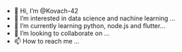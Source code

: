 - 👋 Hi, I’m @Kovach-42
- 👀 I’m interested in data science and nachine learning ...
- 🌱 I’m currently learning python, node.js and flutter...
- 💞️ I’m looking to collaborate on ...
- 📫 How to reach me ...

<!---
Kovach-42/Kovach-42 is a ✨ special ✨ repository because its `README.md` (this file) appears on your GitHub profile.
You can click the Preview link to take a look at your changes.
--->
